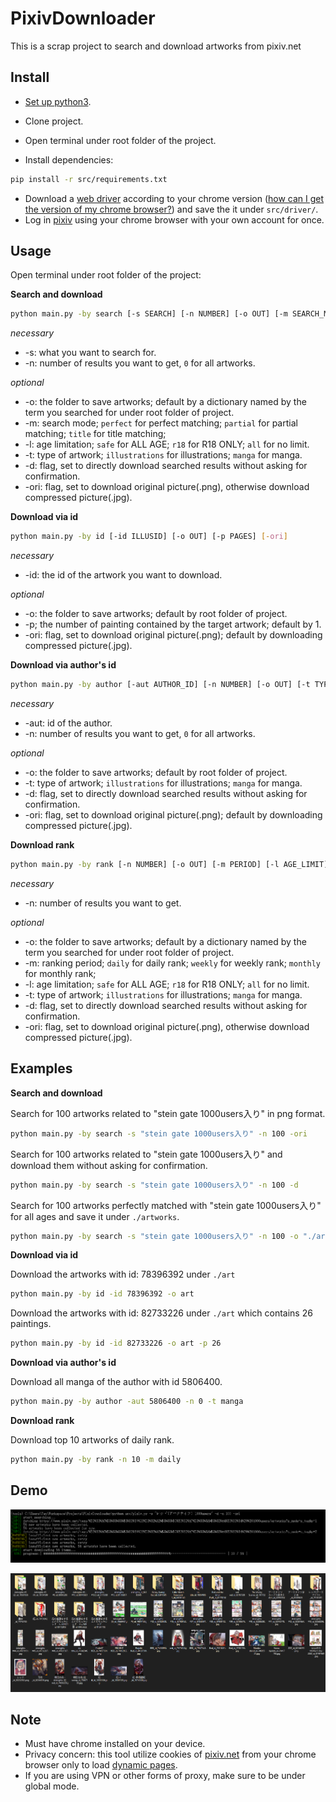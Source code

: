 # PixivDownloader
This is a scrap project to search and download artworks from pixiv.net

## Install

- [Set up python3](https://www.python.org/downloads/).

- Clone project.

- Open terminal under root folder of the project.

- Install dependencies:

```bash
pip install -r src/requirements.txt
```

- Download a [web driver](https://sites.google.com/a/chromium.org/chromedriver/downloads) according to your chrome version ([how can I get the version of my chrome browser?](https://www.businessinsider.com/what-version-of-google-chrome-do-i-have?r=DE&IR=T)) and save the it under ```src/driver/```.
- Log in [pixiv](www.pixiv.net) using your chrome browser with your own account for once.

## Usage

Open terminal under root folder of the project:

**Search and download**

```bash
python main.py -by search [-s SEARCH] [-n NUMBER] [-o OUT] [-m SEARCH_MODE] [-l AGE_LIMIT] [-t TYPE] [-d] [-ori] 
```

*necessary*

- -s: what you want to search for.
- -n: number of results you want to get, ```0``` for all artworks.

*optional*

- -o: the folder to save artworks; default by a dictionary named by the term you searched for under root folder of project. 
- -m: search mode; ```perfect``` for perfect matching; ```partial``` for partial matching; ```title``` for title matching;
- -l: age limitation; ```safe``` for ALL AGE; ```r18``` for R18 ONLY; ```all``` for no limit.
- -t: type of artwork; ```illustrations``` for illustrations; ```manga``` for manga.
- -d: flag, set to directly download searched results without asking for confirmation.
- -ori: flag, set to download original picture(.png), otherwise download compressed picture(.jpg).

**Download via id**

```bash
python main.py -by id [-id ILLUSID] [-o OUT] [-p PAGES] [-ori]
```

*necessary*

- -id: the id of the artwork you want to download.

*optional*

- -o: the folder to save artworks; default by root folder of project.
- -p; the number of painting contained by the target artwork; default by 1.
- -ori: flag, set to download original picture(.png); default by downloading compressed picture(.jpg).

**Download via author's id**

```bash
python main.py -by author [-aut AUTHOR_ID] [-n NUMBER] [-o OUT] [-t TYPE] [-d] [-ori]
```

*necessary*

- -aut: id of the author.
- -n: number of results you want to get, ```0``` for all artworks.

*optional*

- -o: the folder to save artworks; default by root folder of project.
- -t: type of artwork; ```illustrations``` for illustrations; ```manga``` for manga.
- -d: flag, set to directly download searched results without asking for confirmation.
- -ori: flag, set to download original picture(.png); default by downloading compressed picture(.jpg).

**Download rank**

```bash
python main.py -by rank [-n NUMBER] [-o OUT] [-m PERIOD] [-l AGE_LIMIT] [-t TYPE] [-d] [-ori] 
```

*necessary*

- -n: number of results you want to get.

*optional*

- -o: the folder to save artworks; default by a dictionary named by the term you searched for under root folder of project. 
- -m: ranking period; ```daily``` for daily rank; ```weekly``` for weekly rank; ```monthly``` for monthly rank;
- -l: age limitation; ```safe``` for ALL AGE; ```r18``` for R18 ONLY; ```all``` for no limit.
- -t: type of artwork; ```illustrations``` for illustrations; ```manga``` for manga.
- -d: flag, set to directly download searched results without asking for confirmation.
- -ori: flag, set to download original picture(.png), otherwise download compressed picture(.jpg).

## Examples

**Search and download**

Search for 100 artworks related to "stein gate 1000users入り" in png format.

```bash
python main.py -by search -s "stein gate 1000users入り" -n 100 -ori
```

Search for 100 artworks related to "stein gate 1000users入り" and download them without asking for confirmation.

```bash
python main.py -by search -s "stein gate 1000users入り" -n 100 -d
```

Search for 100 artworks perfectly matched with "stein gate 1000users入り"  for all ages and save it under ```./artworks```.

```bash
python main.py -by search -s "stein gate 1000users入り" -n 100 -o "./artworks" -m perfect -l safe
```

**Download via id**

Download the artworks with id: 78396392 under ```./art```

```bash
python main.py -by id -id 78396392 -o art
```

Download the artworks with id: 82733226 under ```./art``` which contains 26 paintings.

```bash
python main.py -by id -id 82733226 -o art -p 26
```

**Download via author's id**

Download all manga of the author with id 5806400.

```bash
python main.py -by author -aut 5806400 -n 0 -t manga
```

**Download rank**

Download top 10 artworks of daily rank.

```bash
python main.py -by rank -n 10 -m daily
```

## Demo

![Capture](images/Capture.PNG)

![result](images/Capture2.PNG)

## Note

- Must have chrome installed on your device.
- Privacy concern: this tool utilize cookies of [pixiv.net](www.pixiv.net) from your chrome browser only to load [dynamic pages](https://www.doteasy.com/web-hosting-articles/what-is-a-dynamic-web-page.cfm).
- If you are using VPN or other forms of proxy, make sure to be under global mode.

